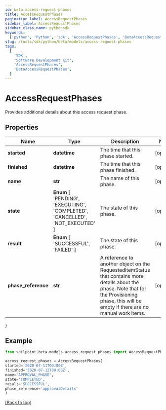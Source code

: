```yaml
---
id: beta-access-request-phases
title: AccessRequestPhases
pagination_label: AccessRequestPhases
sidebar_label: AccessRequestPhases
sidebar_class_name: pythonsdk
keywords:
  ['python', 'Python', 'sdk', 'AccessRequestPhases', 'BetaAccessRequestPhases']
slug: /tools/sdk/python/beta/models/access-request-phases
tags:
  [
    'SDK',
    'Software Development Kit',
    'AccessRequestPhases',
    'BetaAccessRequestPhases',
  ]
---
```


# AccessRequestPhases

Provides additional details about this access request phase.

## Properties

| Name | Type | Description | Notes |
| --- | --- | --- | --- |
| **started** | **datetime** | The time that this phase started. | [optional] |
| **finished** | **datetime** | The time that this phase finished. | [optional] |
| **name** | **str** | The name of this phase. | [optional] |
| **state** | **Enum** [ 'PENDING', 'EXECUTING', 'COMPLETED', 'CANCELLED', 'NOT_EXECUTED' ] | The state of this phase. | [optional] |
| **result** | **Enum** [ 'SUCCESSFUL', 'FAILED' ] | The state of this phase. | [optional] |
| **phase_reference** | **str** | A reference to another object on the RequestedItemStatus that contains more details about the phase. Note that for the Provisioning phase, this will be empty if there are no manual work items. | [optional] |

}

## Example

```python
from sailpoint.beta.models.access_request_phases import AccessRequestPhases

access_request_phases = AccessRequestPhases(
started='2020-07-11T00:00Z',
finished='2020-07-12T00:00Z',
name='APPROVAL_PHASE',
state='COMPLETED',
result='SUCCESSFUL',
phase_reference='approvalDetails'
)

```

[[Back to top]](#)
